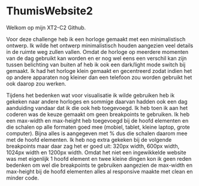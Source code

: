 # ThumisWebsite2

Welkom op mijn XT2-C2 Github.

Voor deze challenge heb ik een horloge gemaakt met een minimalistisch ontwerp. Ik wilde het ontwerp minimalistisch houden aangezien veel details in de ruimte weg zullen vallen. Omdat de horloge op meerdere momenten van de dag gebruikt kan worden en er nog wel eens een verschil kan zijn tussen belichting van buiten af heb ik ook een dark/light mode switch bij gemaakt. Ik had het horloge klein gemaakt en gecentreerd zodat indien het op andere apparaten nog kleiner dan een telefoon zou worden gebruikt het ook daarop zou werken. 

Tijdens het bedenken wat voor visualisatie ik wilde gebruiken heb ik gekeken naar andere horloges en sommige daarvan hadden ook een dag aanduiding vandaar dat ik die ook heb toegevoegd. Ik heb toen ik aan het coderen was de keuze gemaakt om geen breakpoints te gebruiken. Ik heb een max-width en max-height heb toegevoegd bij de hoofd elementen en die schalen op alle formaten goed mee (mobiel, tablet, kleine laptop, grote computer). Bijna alles is aangegeven met % dus die schalen daarom mee met de hoofd elementen. Ik heb nog extra gekeken bij de volgende breakpoints maar daar zag het er goed uit: 320px width, 600px width, 1024px width en 1200px width. Omdat het niet een ingewikkelde website was met eigenlijk 1 hoofd element en twee kleine dingen kon ik geen reden bedenken om wel die breakpoints te gebruiken aangezien de max-width en max-height bij de hoofd elementen alles al responsive maakte met clean en minder code. 
